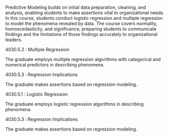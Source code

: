 Predictive Modeling builds on initial data preparation, cleaning, and analysis, enabling students to make assertions vital to organizational needs. In this course, students conduct logistic regression and multiple regression to model the phenomena revealed by data. The course covers normality, homoscedasticity, and significance, preparing students to communicate findings and the limitations of those findings accurately to organizational leaders. 

4030.5.2 : Multiple Regression

The graduate employs multiple regression algorithms with categorical and numerical predictors in describing phenomena.

4030.5.3 : Regression Implications

The graduate makes assertions based on regression modeling.

4030.5.1 : Logistic Regression

The graduate employs logistic regression algorithms in describing phenomena.

4030.5.3 : Regression Implications

The graduate makes assertions based on regression modeling.
